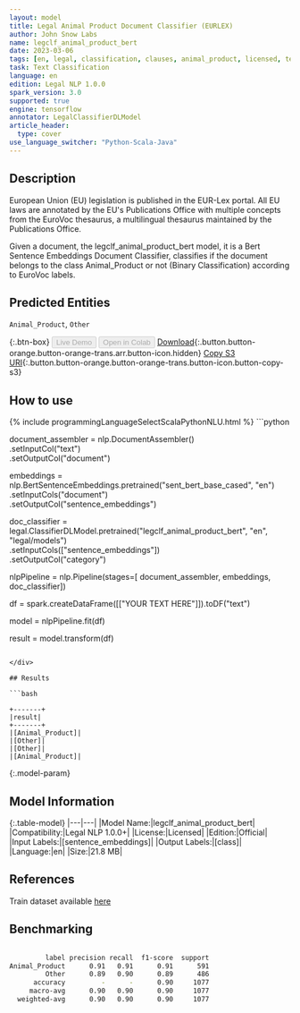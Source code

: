 ```yaml
---
layout: model
title: Legal Animal Product Document Classifier (EURLEX)
author: John Snow Labs
name: legclf_animal_product_bert
date: 2023-03-06
tags: [en, legal, classification, clauses, animal_product, licensed, tensorflow]
task: Text Classification
language: en
edition: Legal NLP 1.0.0
spark_version: 3.0
supported: true
engine: tensorflow
annotator: LegalClassifierDLModel
article_header:
  type: cover
use_language_switcher: "Python-Scala-Java"
---
```


## Description

European Union (EU) legislation is published in the EUR-Lex portal. All EU laws are annotated by the EU's Publications Office with multiple concepts from the EuroVoc thesaurus, a multilingual thesaurus maintained by the Publications Office.

Given a document, the legclf_animal_product_bert model, it is a Bert Sentence Embeddings Document Classifier, classifies if the document belongs to the class Animal_Product or not (Binary Classification) according to EuroVoc labels.

## Predicted Entities

`Animal_Product`, `Other`

{:.btn-box}
<button class="button button-orange" disabled>Live Demo</button>
<button class="button button-orange" disabled>Open in Colab</button>
[Download](https://s3.amazonaws.com/auxdata.johnsnowlabs.com/legal/models/legclf_animal_product_bert_en_1.0.0_3.0_1678111601713.zip){:.button.button-orange.button-orange-trans.arr.button-icon.hidden}
[Copy S3 URI](s3://auxdata.johnsnowlabs.com/legal/models/legclf_animal_product_bert_en_1.0.0_3.0_1678111601713.zip){:.button.button-orange.button-orange-trans.button-icon.button-copy-s3}

## How to use



<div class="tabs-box" markdown="1">
{% include programmingLanguageSelectScalaPythonNLU.html %}
```python

document_assembler = nlp.DocumentAssembler()\
    .setInputCol("text")\
    .setOutputCol("document")

embeddings = nlp.BertSentenceEmbeddings.pretrained("sent_bert_base_cased", "en")\
    .setInputCols("document")\
    .setOutputCol("sentence_embeddings")

doc_classifier = legal.ClassifierDLModel.pretrained("legclf_animal_product_bert", "en", "legal/models")\
    .setInputCols(["sentence_embeddings"])\
    .setOutputCol("category")

nlpPipeline = nlp.Pipeline(stages=[
    document_assembler, 
    embeddings,
    doc_classifier])

df = spark.createDataFrame([["YOUR TEXT HERE"]]).toDF("text")

model = nlpPipeline.fit(df)

result = model.transform(df)

```

</div>

## Results

```bash

+-------+
|result|
+-------+
|[Animal_Product]|
|[Other]|
|[Other]|
|[Animal_Product]|

```

{:.model-param}
## Model Information

{:.table-model}
|---|---|
|Model Name:|legclf_animal_product_bert|
|Compatibility:|Legal NLP 1.0.0+|
|License:|Licensed|
|Edition:|Official|
|Input Labels:|[sentence_embeddings]|
|Output Labels:|[class]|
|Language:|en|
|Size:|21.8 MB|

## References

Train dataset available [here](https://huggingface.co/datasets/lex_glue)

## Benchmarking

```bash

         label precision recall  f1-score  support
Animal_Product      0.91   0.91      0.91      591
         Other      0.89   0.90      0.89      486
      accuracy         -      -      0.90     1077
     macro-avg      0.90   0.90      0.90     1077
  weighted-avg      0.90   0.90      0.90     1077
```